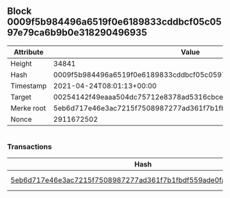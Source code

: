 ## Block 0009f5b984496a6519f0e6189833cddbcf05c0597e79ca6b9b0e318290496935

Attribute | Value
--- | ---
Height | 34841
Hash | 0009f5b984496a6519f0e6189833cddbcf05c0597e79ca6b9b0e318290496935
Timestamp | 2021-04-24T08:01:13+00:00
Target | 00254142f49eaaa504dc75712e8378ad5316cbcead634704b3734b6271167cc4
Merke root | 5eb6d717e46e3ac7215f7508987277ad361f7b1fbdf559ade0fa92db841e1f4b
Nonce | 2911672502

```

```

### Transactions

Hash | Amount
--- | ---
[5eb6d717e46e3ac7215f7508987277ad361f7b1fbdf559ade0fa92db841e1f4b](5eb6d717e46e3ac7215f7508987277ad361f7b1fbdf559ade0fa92db841e1f4b.md) | 10.00000000 SKEPTI 
